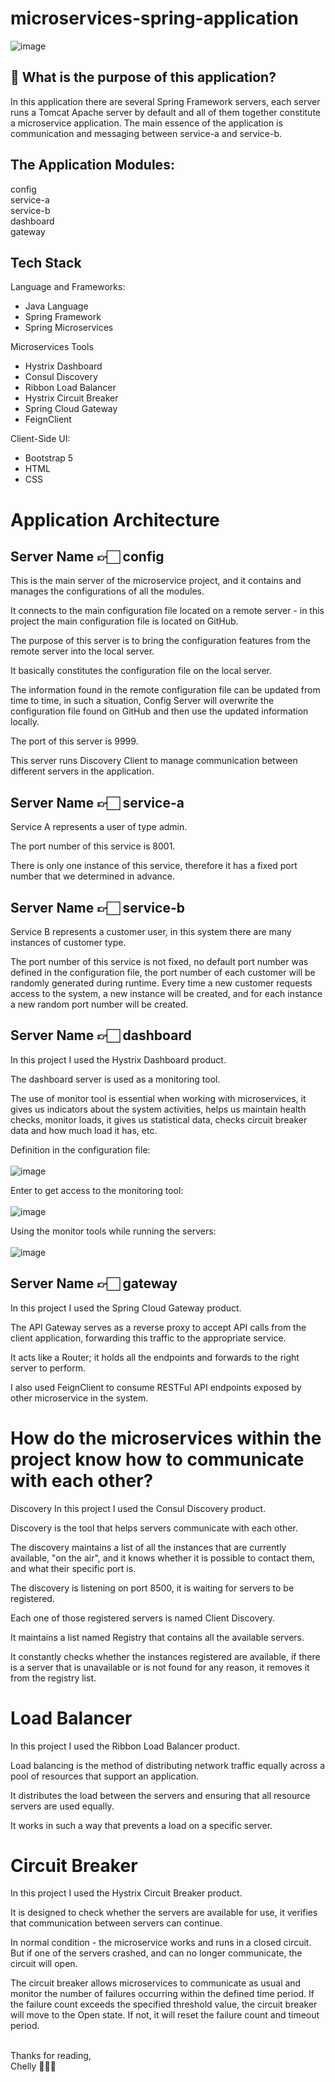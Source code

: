 # microservices-spring-application
![image](https://user-images.githubusercontent.com/60425986/230127250-37cf56d3-283d-4a29-88dd-0d1087906c56.png)

## 🤔 What is the purpose of this application?
In this application there are several Spring Framework servers, each server runs a Tomcat Apache server by default and all of them together constitute a microservice application.
The main essence of the application is communication and messaging between service-a and service-b.

## The Application Modules:
config
<br/>
service-a
<br/>
service-b
<br/>
dashboard
<br/>
gateway

## Tech Stack
Language and Frameworks:
- Java Language
- Spring Framework
- Spring Microservices

Microservices Tools
- Hystrix Dashboard
- Consul Discovery
- Ribbon Load Balancer
- Hystrix Circuit Breaker
- Spring Cloud Gateway
- FeignClient

Client-Side UI:
- Bootstrap 5
- HTML
- CSS

# Application Architecture

## Server Name 👉🏻 config
This is the main server of the microservice project, and it contains and manages the configurations of all the modules.

It connects to the main configuration file located on a remote server - in this project the main configuration file is located on GitHub.

The purpose of this server is to bring the configuration features from the remote server into the local server.

It basically constitutes the configuration file on the local server.

The information found in the remote configuration file can be updated from time to time, in such a situation, Config Server will overwrite the configuration file found on GitHub and then use the updated information locally.

The port of this server is 9999.

This server runs Discovery Client to manage communication between different servers in the application.

## Server Name 👉🏻 service-a
Service A represents a user of type admin.

The port number of this service is 8001.

There is only one instance of this service, therefore it has a fixed port number that we determined in advance.

## Server Name 👉🏻 service-b
Service B represents a customer user, in this system there are many instances of customer type.

The port number of this service is not fixed, no default port number was defined in the configuration file, the port number of each customer will be randomly generated during runtime. Every time a new customer requests access to the system, a new instance will be created, and for each instance a new random port number will be created.

## Server Name 👉🏻 dashboard
In this project I used the Hystrix Dashboard product.

The dashboard server is used as a monitoring tool.

The use of monitor tool is essential when working with microservices, it gives us indicators about the system activities, helps us maintain health checks, monitor loads, it gives us statistical data, checks circuit breaker data and how much load it has, etc.

Definition in the configuration file:
<br/><br/>
![image](https://user-images.githubusercontent.com/60425986/230128101-c55d9e2b-c345-4bd5-9810-a458793f94d3.png)

Enter to get access to the monitoring tool:
<br/><br/>
![image](https://user-images.githubusercontent.com/60425986/230128190-38473b79-3bfb-4c76-b8fe-d5a3d26197ae.png)

Using the monitor tools while running the servers:
<br/><br/>
![image](https://user-images.githubusercontent.com/60425986/230128270-d46b38a6-3852-4b89-b3c0-726cf5fc004d.png)

## Server Name 👉🏻 gateway
In this project I used the Spring Cloud Gateway product.

The API Gateway serves as a reverse proxy to accept API calls from the client application, forwarding this traffic to the appropriate service.

It acts like a Router; it holds all the endpoints and forwards to the right server to perform.

I also used FeignClient to consume RESTFul API endpoints exposed by other microservice in the system.

# How do the microservices within the project know how to communicate with each other?
Discovery
In this project I used the Consul Discovery product.

Discovery is the tool that helps servers communicate with each other.

The discovery maintains a list of all the instances that are currently available, "on the air", and it knows whether it is possible to contact them, and what their specific port is.

The discovery is listening on port 8500, it is waiting for servers to be registered.

Each one of those registered servers is named Client Discovery.

It maintains a list named Registry that contains all the available servers.

It constantly checks whether the instances registered are available, if there is a server that is unavailable or is not found for any reason, it removes it from the registry list.

# Load Balancer
In this project I used the Ribbon Load Balancer product.

Load balancing is the method of distributing network traffic equally across a pool of resources that support an application. 

It distributes the load between the servers and ensuring that all resource servers are used equally.

It works in such a way that prevents a load on a specific server.

# Circuit Breaker
In this project I used the Hystrix Circuit Breaker product.

It is designed to check whether the servers are available for use, it verifies that communication between servers can continue.

In normal condition - the microservice works and runs in a closed circuit. But if one of the servers crashed, and can no longer communicate, the circuit will open.

The circuit breaker allows microservices to communicate as usual and monitor the number of failures occurring within the defined time period. If the failure count exceeds the specified threshold value, the circuit breaker will move to the Open state. If not, it will reset the failure count and timeout period.

<br/>
Thanks for reading,
<br/>
Chelly 👩🏻‍💻












